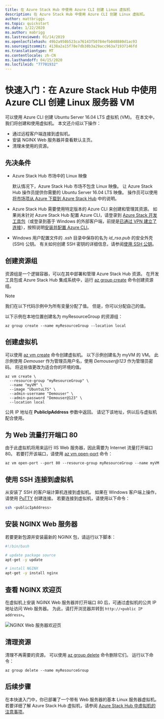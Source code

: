 ```yaml
---
title: 在 Azure Stack Hub 中使用 Azure CLI 创建 Linux 虚拟机
description: 在 Azure Stack Hub 中使用 Azure CLI 创建 Linux 虚拟机。
author: mattbriggs
ms.topic: quickstart
ms.date: 1/22/2020
ms.author: mabrigg
ms.lastreviewed: 01/14/2019
ms.openlocfilehash: 49b2a950b523ca76143f50784efb048880d1ac93
ms.sourcegitcommit: 4138a2a15f78e7db38b3a29acc963a71937146fd
ms.translationtype: MT
ms.contentlocale: zh-CN
ms.lasthandoff: 04/15/2020
ms.locfileid: "77701932"
---
```

# <a name="quickstart-create-a-linux-server-vm-by-using-the-azure-cli-in-azure-stack-hub"></a>快速入门：在 Azure Stack Hub 中使用 Azure CLI 创建 Linux 服务器 VM

可以使用 Azure CLI 创建 Ubuntu Server 16.04 LTS 虚拟机 (VM)。 在本文中，我们将创建和使用虚拟机。 本文还介绍以下操作：

* 通过远程客户端连接到虚拟机。
* 安装 NGINX Web 服务器并查看默认主页。
* 清理未使用的资源。

## <a name="prerequisites"></a>先决条件

* Azure Stack Hub 市场中的 Linux 映像

   默认情况下，Azure Stack Hub 市场不包含 Linux 映像。 让 Azure Stack Hub 操作员提供你需要的 Ubuntu Server 16.04 LTS 映像。 操作员可以使用[将市场项从 Azure 下载到 Azure Stack Hub](../operator/azure-stack-download-azure-marketplace-item.md) 中的说明。

* Azure Stack Hub 需要使用特定版本的 Azure CLI 来创建和管理其资源。 如果尚未针对 Azure Stack Hub 配置 Azure CLI，请登录到 [Azure Stack 开发工具包](../asdk/asdk-connect.md#connect-to-azure-stack-using-rdp)（或登录到基于 Windows 的外部客户端，前提是[已通过 VPN 建立了连接](../asdk/asdk-connect.md#connect-to-azure-stack-using-vpn)），按照说明[安装并配置 Azure CLI](azure-stack-version-profiles-azurecli2.md)。

* Windows 用户配置文件的 *.ssh* 目录中保存的名为 *id_rsa.pub* 的安全外壳 (SSH) 公钥。 有关如何创建 SSH 密钥的详细信息，请参阅[使用 SSH 公钥](azure-stack-dev-start-howto-ssh-public-key.md)。

## <a name="create-a-resource-group"></a>创建资源组

资源组是一个逻辑容器，可以在其中部署和管理 Azure Stack Hub 资源。 在开发工具包或 Azure Stack Hub 集成系统中，运行 [az group create](/cli/azure/group#az-group-create) 命令创建资源组。

> [!NOTE]
> 我们在以下代码示例中为所有变量分配了值。 但是，你可以分配自己的值。

以下示例在本地位置创建名为 myResourceGroup 的资源组： 

```cli
az group create --name myResourceGroup --location local
```

## <a name="create-a-virtual-machine"></a>创建虚拟机

可以使用 [az vm create](/cli/azure/vm#az-vm-create) 命令创建虚拟机。 以下示例创建名为 myVM 的 VM。 此示例使用 *Demouser* 作为管理员用户名，使用 *Demouser@123* 作为管理员密码。 将这些值更改为适合你的环境的值。

```cli
az vm create \
  --resource-group "myResourceGroup" \
  --name "myVM" \
  --image "UbuntuLTS" \
  --admin-username "Demouser" \
  --admin-password "Demouser@123" \
  --location local
```

公共 IP 地址在 **PublicIpAddress** 参数中返回。 请记下该地址，供以后与虚拟机配合使用。

## <a name="open-port-80-for-web-traffic"></a>为 Web 流量打开端口 80

由于此虚拟机将用来运行 IIS Web 服务器，因此需要为 Internet 流量打开端口 80。 若要打开该端口，请使用 [az vm open-port](/cli/azure/vm) 命令： 

```cli
az vm open-port --port 80 --resource-group myResourceGroup --name myVM
```

## <a name="use-ssh-to-connect-to-the-virtual-machine"></a>使用 SSH 连接到虚拟机

从安装了 SSH 的客户端计算机连接到虚拟机。 如果在 Windows 客户端上操作，请使用 [PuTTY](https://www.putty.org/) 创建连接。 若要连接到虚拟机，请使用以下命令：

```bash
ssh <publicIpAddress>
```

## <a name="install-the-nginx-web-server"></a>安装 NGINX Web 服务器

若要更新包源并安装最新的 NGINX 包，请运行以下脚本：

```bash
#!/bin/bash

# update package source
apt-get -y update

# install NGINX
apt-get -y install nginx
```

## <a name="view-the-nginx-welcome-page"></a>查看 NGINX 欢迎页

在虚拟机上安装 NGINX Web 服务器并打开端口 80 后，可通过虚拟机的公共 IP 地址访问 Web 服务器。 为此，请打开浏览器并转到 ```http://<public IP address>```。

![NGINX Web 服务器欢迎页](./media/azure-stack-quick-create-vm-linux-cli/nginx.png)

## <a name="clean-up-resources"></a>清理资源

清理不再需要的资源。 可以使用 [az group delete](/cli/azure/group#az-group-delete) 命令删除它们。 运行以下命令：

```cli
az group delete --name myResourceGroup
```

## <a name="next-steps"></a>后续步骤

在本快速入门中，你已部署了一个带有 Web 服务器的基本 Linux 服务器虚拟机。 若要详细了解 Azure Stack Hub 虚拟机，请参阅 [Azure Stack Hub 中虚拟机的注意事项](azure-stack-vm-considerations.md)。
